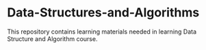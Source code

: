 # Data-Structures-and-Algorithms
This repository contains learning materials needed in learning Data Structure and Algorithm course.

